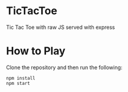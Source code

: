 # TicTacToe
Tic Tac Toe with raw JS served with express
# How to Play
Clone the repository and then run the following: 
```
npm install
npm start
```
